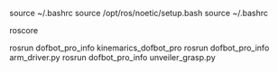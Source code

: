 source ~/.bashrc
source /opt/ros/noetic/setup.bash
source ~/.bashrc

roscore

rosrun dofbot_pro_info kinemarics_dofbot_pro
rosrun dofbot_pro_info arm_driver.py
rosrun dofbot_pro_info unveiler_grasp.py 